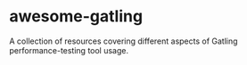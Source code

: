 # awesome-gatling
A collection of resources covering different aspects of Gatling performance-testing tool usage.
